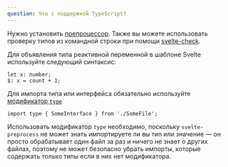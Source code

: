 ```yaml
---
question: Что с поддержкой TypeScript?
---
```


Нужно установить [препроцессор](https://github.com/sveltejs/svelte-preprocess). Также вы можете использовать проверку типов из командной строки при помощи [svelte-check](https://www.npmjs.com/package/svelte-check).

Для объявления типа реактивной переменной в шаблоне Svelte используйте следующий синтаксис:
```
let x: number;
$: x = count + 1;
```

Для импорта типа или интерфейса обязательно используйте [модификатор `type`](https://www.typescriptlang.org/docs/handbook/release-notes/typescript-3-8.html#type-only-imports-and-export)

```
import type { SomeInterface } from './SomeFile';
```

Использовать модификатор `type` необходимо, поскольку `svelte-preprocess` не может знать импортируете ли вы тип или значение — он просто обрабатывает один файл за раз и ничего не знает о других файлах, поэтому не может безопасно убрать импорты, которые содержать только типы если в них нет модификатора.
